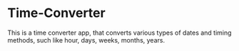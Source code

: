 # Time-Converter
This is a time converter app, that converts various types of dates and timing methods, such like hour, days, weeks, months, years.
